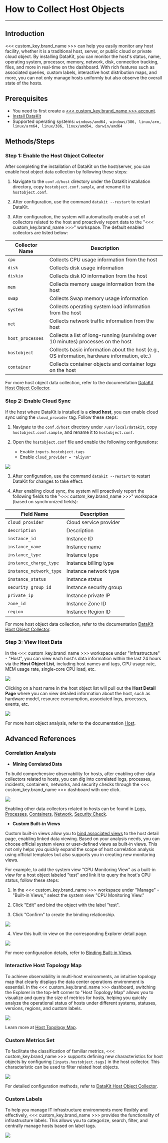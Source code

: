# How to Collect Host Objects
---

## Introduction

<<< custom_key.brand_name >>> can help you easily monitor any host facility, whether it is a traditional host, server, or public cloud or private cloud object. By installing DataKit, you can monitor the host's status, name, operating system, processor, memory, network, disk, connection tracking, files, and more in real-time on the dashboard. With rich features such as associated queries, custom labels, interactive host distribution maps, and more, you can not only manage hosts uniformly but also observe the overall state of the hosts.

## Prerequisites

- You need to first create a [<<< custom_key.brand_name >>> account](https://www.guance.com/).
- [Install DataKit](../datakit/datakit-install.md)
- Supported operating systems: `windows/amd64, windows/386, linux/arm, linux/arm64, linux/386, linux/amd64, darwin/amd64`

## Methods/Steps

### Step 1: Enable the Host Object Collector

After completing the installation of DataKit on the host/server, you can enable host object data collection by following these steps:

1. Navigate to the `conf.d/host` directory under the DataKit installation directory, copy `hostobject.conf.sample`, and rename it to `hostobject.conf`.

2. After configuration, use the command `datakit --restart` to restart DataKit.

3. After configuration, the system will automatically enable a set of collectors related to the host and proactively report data to the "<<< custom_key.brand_name >>>" workspace. The default enabled collectors are listed below:

| Collector Name | Description |
| --- | --- |
| `cpu` | Collects CPU usage information from the host |
| `disk` | Collects disk usage information |
| `diskio` | Collects disk IO information from the host |
| `mem` | Collects memory usage information from the host |
| `swap` | Collects Swap memory usage information |
| `system` | Collects operating system load information from the host |
| `net` | Collects network traffic information from the host |
| `host_processes` | Collects a list of long-running (surviving over 10 minutes) processes on the host |
| `hostobject` | Collects basic information about the host (e.g., OS information, hardware information, etc.) |
| `container` | Collects container objects and container logs on the host |

For more host object data collection, refer to the documentation [DataKit Host Object Collector](../integrations/hostobject.md).

### Step 2: Enable Cloud Sync

If the host where DataKit is installed is a **cloud host**, you can enable cloud sync using the `cloud_provider` tag. Follow these steps:

1. Navigate to the `conf.d/host` directory under `/usr/local/datakit`, copy `hostobject.conf.sample`, and rename it to `hostobject.conf`.

2. Open the `hostobject.conf` file and enable the following configurations:
   - Enable `inputs.hostobject.tags`
   - Enable `cloud_provider = "aliyun"`

![](img/2.host_2.png)

3. After configuration, use the command `datakit --restart` to restart DataKit for changes to take effect.

4. After enabling cloud sync, the system will proactively report the following fields to the "<<< custom_key.brand_name >>>" workspace (based on synchronized fields):

| Field Name | Description |
| --- | --- |
| `cloud_provider` | Cloud service provider |
| `description` | Description |
| `instance_id` | Instance ID |
| `instance_name` | Instance name |
| `instance_type` | Instance type |
| `instance_charge_type` | Instance billing type |
| `instance_network_type` | Instance network type |
| `instance_status` | Instance status |
| `security_group_id` | Instance security group |
| `private_ip` | Instance private IP |
| `zone_id` | Instance Zone ID |
| `region` | Instance Region ID |

For more host object data collection, refer to the documentation [DataKit Host Object Collector](../integrations/hostobject.md).

### Step 3: View Host Data

In the <<< custom_key.brand_name >>> workspace under "Infrastructure" - "Host", you can view each host's data information within the last 24 hours via the **Host Object List**, including host names and tags, CPU usage rate, MEM usage rate, single-core CPU load, etc.

![](img/image111.png)

Clicking on a host name in the host object list will pull out the **Host Detail Page** where you can view detailed information about the host, such as hardware model, resource consumption, associated logs, processes, events, etc.

![](img/1.png)

For more host object analysis, refer to the documentation [Host](../infrastructure/host.md).

## Advanced References

### Correlation Analysis

- **Mining Correlated Data**

To build comprehensive observability for hosts, after enabling other data collectors related to hosts, you can dig into correlated logs, processes, incidents, containers, networks, and security checks through the <<< custom_key.brand_name >>> dashboard with one click.

![](img/2.png)

Enabling other data collectors related to hosts can be found in [Logs](../integrations/logging.md), [Processes](../integrations/host_processes.md), [Containers](../integrations/container.md), [Network](../integrations/net.md), [Security Check](../integrations/sec-checker.md).

- **Custom Built-in Views**

Custom built-in views allow you to [bind associated views](../scene/built-in-view/bind-view.md) to the host detail page, enabling linked data viewing. Based on your analysis needs, you can choose official system views or user-defined views as built-in views. This not only helps you quickly expand the scope of host correlation analysis using official templates but also supports you in creating new monitoring views.

For example, to add the system view "CPU Monitoring View" as a built-in view for a host object labeled "test" and link it to query the host's CPU status, follow these steps:

1. In the <<< custom_key.brand_name >>> workspace under "Manage" - "Built-in Views," select the system view "CPU Monitoring View."

2. Click "Edit" and bind the object with the label "test".

3. Click "Confirm" to create the binding relationship.

![](img/3.png)

4. View this built-in view on the corresponding Explorer detail page.

![](img/4.png)

For more configuration details, refer to [Binding Built-in Views](../scene/built-in-view/bind-view.md).

### Interactive Host Topology Map

To achieve observability in multi-host environments, an intuitive topology map that clearly displays the data center operations environment is essential. In the <<< custom_key.brand_name >>> dashboard, switching the Explorer in the top-left corner to "Host Topology Map" allows you to visualize and query the size of metrics for hosts, helping you quickly analyze the operational status of hosts under different systems, statuses, versions, regions, and custom labels.

![](img/5.png)

Learn more at [Host Topology Map](../infrastructure/host.md).

### Custom Metrics Set

To facilitate the classification of familiar metrics, <<< custom_key.brand_name >>> supports defining new characteristics for host objects by configuring `[inputs.hostobject.tags]` in the host collector. This characteristic can be used to filter related host objects.

![](img/6.png)

For detailed configuration methods, refer to [DataKit Host Object Collector](../integrations/hostobject.md).

### Custom Labels

To help you manage IT infrastructure environments more flexibly and effectively, <<< custom_key.brand_name >>> provides the functionality of infrastructure labels. This allows you to categorize, search, filter, and centrally manage hosts based on label tags.

![](img/7.png)